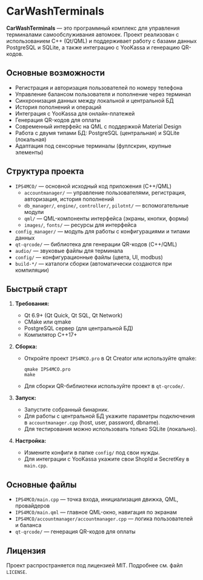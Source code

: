 # CarWashTerminals

**CarWashTerminals** — это программный комплекс для управления терминалами самообслуживания автомоек. Проект реализован с использованием C++ (Qt/QML) и поддерживает работу с базами данных PostgreSQL и SQLite, а также интеграцию с YooKassa и генерацию QR-кодов.

## Основные возможности

- Регистрация и авторизация пользователей по номеру телефона
- Управление балансом пользователя и пополнение через терминал
- Синхронизация данных между локальной и центральной БД
- История пополнений и операций
- Интеграция с YooKassa для онлайн-платежей
- Генерация QR-кодов для оплаты
- Современный интерфейс на QML с поддержкой Material Design
- Работа с двумя типами БД: PostgreSQL (центральная) и SQLite (локальная)
- Адаптация под сенсорные терминалы (фуллскрин, крупные элементы)

## Структура проекта

- `IPS4MCO/` — основной исходный код приложения (C++/QML)
  - `accountmanager/` — управление пользователями, регистрация, авторизация, история пополнений
  - `db_manager/`, `engine/`, `controller/`, `pilotnt/` — вспомогательные модули
  - `qml/` — QML-компоненты интерфейса (экраны, кнопки, формы)
  - `images/`, `fonts/` — ресурсы для интерфейса
- `config_manager/` — модуль для работы с конфигурациями и типами данных
- `qt-qrcode/` — библиотека для генерации QR-кодов (C++/QML)
- `audio/` — звуковые файлы для терминала
- `config/` — конфигурационные файлы (цвета, UI, modbus)
- `build-*/` — каталоги сборки (автоматически создаются при компиляции)

## Быстрый старт

1. **Требования:**
   - Qt 6.9+ (Qt Quick, Qt SQL, Qt Network)
   - CMake или qmake
   - PostgreSQL сервер (для центральной БД)
   - Компилятор C++17+

2. **Сборка:**
   - Откройте проект `IPS4MCO.pro` в Qt Creator или используйте qmake:
     ```
     qmake IPS4MCO.pro
     make
     ```
   - Для сборки QR-библиотеки используйте проект в `qt-qrcode/`.

3. **Запуск:**
   - Запустите собранный бинарник.
   - Для работы с центральной БД укажите параметры подключения в `accountmanager.cpp` (host, user, password, dbname).
   - Для тестирования можно использовать только SQLite (локально).

4. **Настройка:**
   - Измените конфиги в папке `config/` под свои нужды.
   - Для интеграции с YooKassa укажите свои ShopId и SecretKey в `main.cpp`.

## Основные файлы

- `IPS4MCO/main.cpp` — точка входа, инициализация движка, QML, провайдеров
- `IPS4MCO/main.qml` — главное QML-окно, навигация по экранам
- `IPS4MCO/accountmanager/accountmanager.cpp` — логика пользователей и баланса
- `qt-qrcode/` — генерация QR-кодов для оплаты

## Лицензия

Проект распространяется под лицензией MIT. Подробнее см. файл `LICENSE`.